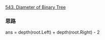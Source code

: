 [543. Diameter of Binary Tree](https://leetcode.com/problems/diameter-of-binary-tree/)

### 思路
ans = depth(root.Left) + depth(root.Right) - 2